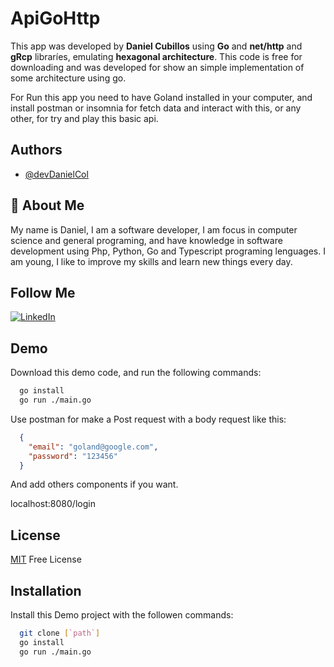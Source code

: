 
# ApiGoHttp

This app was developed by **Daniel Cubillos** using **Go** and **net/http** and **gRcp** libraríes, emulating **hexagonal architecture**. This code is free for downloading and was developed for show an simple implementation of some architecture using go.

For Run this app you need to have Goland installed in your computer, and install postman or insomnia for fetch data and interact with this, or any other, for try and play this basic api.


## Authors

- [@devDanielCol](https://github.com/devDanielCol)


## 🚀 About Me
My name is Daniel, I am a software developer, I am focus in computer science and general programing, and have knowledge in software development using Php, Python, Go and Typescript programing lenguages. I am young, I like to improve my skills and learn new things every day.

## Follow Me

[![LinkedIn](https://img.shields.io/badge/LinkedIn-%40Daniel_Cubillos-blue?style=flat&logo=linkedin)](https://www.linkedin.com/in/daniel-cubillos-r-07)



## Demo

Download this demo code, and run the following commands:

```bash
  go install
  go run ./main.go
```

Use postman for make a Post request with a body request like this:

```json
  {
    "email": "goland@google.com",
    "password": "123456"
  }
```
And add others components if you want.

localhost:8080/login
## License

[MIT](https://choosealicense.com/licenses/mit/) Free License


## Installation

Install this Demo project with the followen commands:

```bash
  git clone [`path`]
  go install
  go run ./main.go
```
    